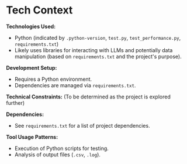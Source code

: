 # Tech Context

**Technologies Used:**
- Python (indicated by `.python-version`, `test.py`, `test_performance.py`, `requirements.txt`)
- Likely uses libraries for interacting with LLMs and potentially data manipulation (based on `requirements.txt` and the project's purpose).

**Development Setup:**
- Requires a Python environment.
- Dependencies are managed via `requirements.txt`.

**Technical Constraints:** (To be determined as the project is explored further)

**Dependencies:**
- See `requirements.txt` for a list of project dependencies.

**Tool Usage Patterns:**
- Execution of Python scripts for testing.
- Analysis of output files (`.csv`, `.log`).
